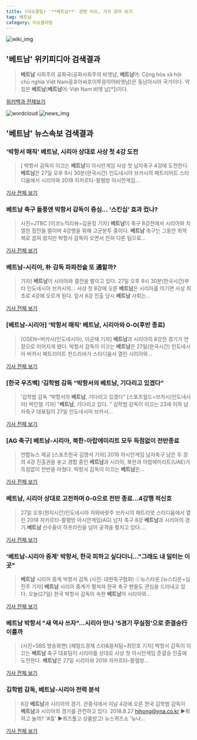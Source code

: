 ```yaml
---
title: (이슈클립) '**베트남**' 관련 이슈, 기사 모아 보기
tag: 베트남
category: 이슈클리핑
---
```

![wiki_img](https://user-images.githubusercontent.com/42597476/44503234-41136a80-a6d0-11e8-9071-6fc6418eafe4.png)
## **'**베트남**'** 위키피디아 검색결과
>**베트남** 사회주의 공화국(공화사회주의 비엣남, **베트남**어: Cộng hòa xã hội chủ nghĩa Việt Nam꽁호아싸호이쭈응이어비엣남)은 동남아시아 국가이다. 약칭은 **베트남**(**베트남**어: Việt Nam 비엣 남[*])이다.

<a href="https://ko.wikipedia.org/wiki/베트남" target="_blank">위키백과 전체보기</a>

![wordcloud](https://s3.ap-northeast-2.amazonaws.com/lyrics101-wordcloud/2018-08-28-1535382258.png)
![news_img](https://user-images.githubusercontent.com/42597476/44507050-1206f400-a6e4-11e8-8d98-7ffbfebb353f.png)
## **'**베트남**'** 뉴스속보 검색결과
### '박항서 매직' **베트남**, 시리아 상대로 사상 첫 4강 도전

>[ 박항서 감독이 이끄는 **베트남**이 아시안게임 사상 첫 남자축구 4강에 도전한다. **베트남**은 27일 오후 9시 30분(한국시간) 인도네시아 브카시의 패트리어트 스타디움에서 시리아와 2018 자카르타-팔렘방 아시안게임...

<a href="http://www.mydaily.co.kr/new_yk/html/read.php?newsid=201808271502556536&ext=na" target="_blank">기사 전체 보기</a>

### **베트남** 축구 돌풍엔 박항서 감독이 중심… ‘스킨십’ 효과 컸나?

>사진=JTBC [이코노믹리뷰=김윤정 기자] **베트남**이 축구 8강전에서 시리아와 치열한 접전을 벌이며 4강행을 위해 고군분투 중이다. **베트남** 축구는 그동안 최약체로 꼽혀 왔지만 박항서 감독이 오면서 전혀 다른 팀으로...

<a href="http://www.econovill.com/news/articleView.html?idxno=344765" target="_blank">기사 전체 보기</a>

### **베트남**-시리아, 朴 감독 파파전술 또 通할까?

>기자] **베트남**이 시리아와 결전을 벌이고 있다.   27일 오후 9시 30분(한국시간)부터 인도네시아 브카시의... 사상 첫 8강에 오른 **베트남**은 시리아를 이기면 사상 최초로 4강에 오르게 된다. 앞서 8강 진출 당시 **베트남** 사회는...

<a href="http://viewers.heraldcorp.com/news/articleView.html?idxno=18787" target="_blank">기사 전체 보기</a>

### [**베트남**-시리아] '박항서 매직' **베트남**, 시리아와 0-0(후반 종료)

>[OSEN=버카시(인도네시아), 이균재 기자] **베트남**과 시리아의 8강전 경기가 연장으로 이어지게 됐다. 박항서 감독이 이끄는 **베트남**은 27일(한국시간) 인도네시아 버카시 패트리어트 찬드라바가 스타디움서 열린 시리아와...

<a href="http://www.osen.co.kr/article/G1110976415" target="_blank">기사 전체 보기</a>

### [한국 우즈벡] ‘김학범 감독 “박항서의 **베트남**, 기다리고 있겠다”

>‘김학범 감독 “박항서의 **베트남**, 기다리고 있겠다” [스포츠월드=브카시(인도네시아) 박인철 기자] “**베트남**, 기다리고 있다. ” 김학범 감독이 이끄는 23세 이하 남자축구 대표팀이 27일 인도네시아 브카시...

<a href="http://www.sportsworldi.com/content/html/2018/08/27/20180827744612.html" target="_blank">기사 전체 보기</a>

### [AG 축구] **베트남**-시리아, 북한-아랍에미리트 모두 득점없이 전반종료

>연합뉴스 제공 [스포츠한국 김명석 기자] 2018 아시안게임 남자축구 남은 두 장의 4강 진출권을 놓고 경합 중인 **베트남**과 시리아, 북한과 아랍에미리트(UAE)가 득점없이 전반을 마쳤다. 박항서 감독이 이끄는 **베트남**은...

<a href="http://sports.hankooki.com/lpage/soccer/201808/sp2018082722182798040.htm" target="_blank">기사 전체 보기</a>

### **베트남**, 시리아 상대로 고전하며 0-0으로 전반 종료…4강행 적신호

>27일 오후(현지시간)인도네시아 자와바랏주 브카시의 패트리엇 스타디움에서 열린 2018 자카르타-팔렘방 아시안게임(AG) 남자 축구 8강 **베트남**과 시리아의 경기.**베트남** 선수들이 하프라인을 넘어 공격을 펼치고 있다....

<a href="http://news20.busan.com/controller/newsController.jsp?newsId=20180827000357" target="_blank">기사 전체 보기</a>

### '**베트남**-시리아 중계' 박항서, 한국 피하고 싶다더니…"그래도 내 일터는 이곳"

>**베트남** 시리아 중계 박항서 감독 (사진: 대한축구협회) ⓒ뉴스타운 [뉴스타운=심진주 기자] **베트남** 시리아 중계가 펼쳐져 한국 축구 팬들도 관심을 드러내고 있다.   오늘(27일) 한국 박항서 감독이 속한 **베트남**이 시리아와...

<a href="http://www.newstown.co.kr/news/articleView.html?idxno=338197" target="_blank">기사 전체 보기</a>

### **베트남** 박항서 "새 역사 쓰자"…시리아 만나 '5경기 무실점'으로 준결승行 이룰까

>(사진=SBS 방송화면) [헤럴드경제 스타&컬처팀=최민호 기자] 박항서 감독이 이끄는 **베트남** 축구 대표팀이 시리아를 상대로 사상 첫 아시안게임 준결승 진출에 도전한다. **베트남**은 27일 시리아와 2018 자카르타-팔렘방...

<a href="http://biz.heraldcorp.com/culture/view.php?ud=201808271808457601604_1" target="_blank">기사 전체 보기</a>

### 김학범 감독, **베트남**-시리아 전력 분석

>8강 **베트남**과 시리아의 경기. 관중석에서 이날 4강에 오른 한국 김학범 감독이 **베트남**과 시리아의 경기를 관전하고 있다. 2018.8.27 hihong@yna.co.kr ▶뭐하고 놀까? '#흥' ▶퀴즈풀고 상품받고! 뉴스퀴즈쇼 '뉴나...

<a href="http://app.yonhapnews.co.kr/YNA/Basic/SNS/r.aspx?c=PYH20180827253100013&did=1196m" target="_blank">기사 전체 보기</a>


